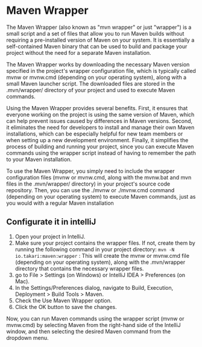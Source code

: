 # Maven Wrapper
The Maven Wrapper (also known as "mvn wrapper" or just "wrapper") is a small script and a set of files that allow you to run Maven builds without requiring a pre-installed version of Maven on your system. It is essentially a self-contained Maven binary that can be used to build and package your project without the need for a separate Maven installation.

The Maven Wrapper works by downloading the necessary Maven version specified in the project's wrapper configuration file, which is typically called mvnw or mvnw.cmd (depending on your operating system), along with a small Maven launcher script. The downloaded files are stored in the .mvn/wrapper/ directory of your project and used to execute Maven commands.

Using the Maven Wrapper provides several benefits. First, it ensures that everyone working on the project is using the same version of Maven, which can help prevent issues caused by differences in Maven versions. Second, it eliminates the need for developers to install and manage their own Maven installations, which can be especially helpful for new team members or when setting up a new development environment. Finally, it simplifies the process of building and running your project, since you can execute Maven commands using the wrapper script instead of having to remember the path to your Maven installation.

To use the Maven Wrapper, you simply need to include the wrapper configuration files (mvnw or mvnw.cmd, along with the mvnw.bat and mvn files in the .mvn/wrapper/ directory) in your project's source code repository. Then, you can use the ./mvnw or ./mvnw.cmd command (depending on your operating system) to execute Maven commands, just as you would with a regular Maven installation

## Configurate it in intelliJ
1. Open your project in IntelliJ.
2. Make sure your project contains the wrapper files. If not, create them by running the following command in your project directory:
`mvn -N io.takari:maven:wrapper` : This will create the mvnw or mvnw.cmd file (depending on your operating system), along with the .mvn/wrapper directory that contains the necessary wrapper files.
3.  go to File > Settings (on Windows) or IntelliJ IDEA > Preferences (on Mac).
4. In the Settings/Preferences dialog, navigate to Build, Execution, Deployment > Build Tools > Maven.
5. Check the Use Maven Wrapper option.
6. Click the OK button to save the changes.

Now, you can run Maven commands using the wrapper script (mvnw or mvnw.cmd) by selecting Maven from the right-hand side of the IntelliJ window, and then selecting the desired Maven command from the dropdown menu.
